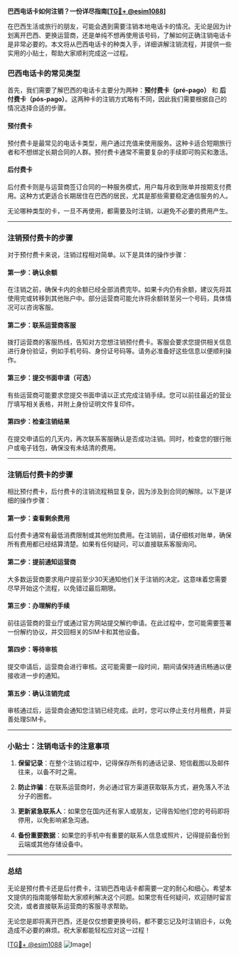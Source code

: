 **巴西电话卡如何注销？一份详尽指南[[TG💪+ @esim1088](https://t.me/s/esim1088)]**

在巴西生活或旅行的朋友，可能会遇到需要注销本地电话卡的情况。无论是因为计划离开巴西、更换运营商，还是单纯不想再使用该号码，了解如何正确注销电话卡是非常必要的。本文将从巴西电话卡的种类入手，详细讲解注销流程，并提供一些实用的小贴士，帮助大家顺利完成这一过程。

### 巴西电话卡的常见类型

首先，我们需要了解巴西的电话卡主要分为两种：**预付费卡（pré-pago）** 和 **后付费卡（pós-pago）**。这两种卡的注销方式略有不同，因此我们需要根据自己的情况选择合适的步骤。

#### 预付费卡
预付费卡是最常见的电话卡类型，用户通过充值来使用服务。这种卡适合短期旅行者和不想绑定长期合同的人群。预付费卡通常不需要复杂的手续即可购买和激活。

#### 后付费卡
后付费卡则是与运营商签订合同的一种服务模式，用户每月收到账单并按期支付费用。这种方式更适合长期居住在巴西的居民，尤其是那些需要稳定通信服务的人。

无论哪种类型的卡，一旦不再使用，都需要及时注销，以避免不必要的费用产生。

---

### 注销预付费卡的步骤

对于预付费卡来说，注销过程相对简单。以下是具体的操作步骤：

#### 第一步：确认余额
在注销之前，确保卡内的余额已经全部消费完毕。如果卡内仍有余额，建议先将其使用完或转移到其他账户中。部分运营商可能允许将余额转至另一个号码，具体情况可以咨询客服。

#### 第二步：联系运营商客服
拨打运营商的客服热线，告知对方您想注销预付费卡。客服会要求您提供相关信息进行身份验证，例如手机号码、身份证号码等。请务必准备好这些信息以便顺利操作。

#### 第三步：提交书面申请（可选）
有些运营商可能要求您提交书面申请以正式完成注销手续。您可以前往最近的营业厅填写相关表格，并附上身份证明文件复印件。

#### 第四步：检查注销结果
在提交申请后的几天内，再次联系客服确认是否成功注销。同时，检查您的银行账户或电子钱包，确保没有未结清的费用。

---

### 注销后付费卡的步骤

相比预付费卡，后付费卡的注销流程稍显复杂，因为涉及到合同的解除。以下是详细的操作步骤：

#### 第一步：查看剩余费用
后付费卡通常有最低消费限制或其他附加费用。在注销前，请仔细核对账单，确保所有费用都已经结算清楚。如果有任何疑问，可以直接联系客服询问。

#### 第二步：提前通知运营商
大多数运营商要求用户提前至少30天通知他们关于注销的决定。这意味着您需要尽早开始这个流程，以免错过最后期限。

#### 第三步：办理解约手续
前往运营商的营业厅或通过官方网站提交解约申请。在此过程中，您可能需要签署一份解约协议，并交回相关的SIM卡和其他设备。

#### 第四步：等待审核
提交申请后，运营商会进行审核。这可能需要一段时间，期间请保持通讯畅通以便接收进一步的通知。

#### 第五步：确认注销完成
审核通过后，运营商会通知您注销已经完成。此时，您可以停止支付月租费，并妥善处理SIM卡。

---

### 小贴士：注销电话卡的注意事项

1. **保留记录**：在整个注销过程中，记得保存所有的通话记录、短信截图以及邮件往来，以备不时之需。
   
2. **防止诈骗**：在联系运营商时，务必通过官方渠道获取联系方式，避免落入不法分子的圈套。

3. **更新紧急联系人**：如果您在国内还有家人或朋友，记得告知他们您的号码即将停用，以免影响紧急沟通。

4. **备份重要数据**：如果您的手机中有重要的联系人信息或照片，记得提前备份到云端或其他存储设备中。

---

### 总结

无论是预付费卡还是后付费卡，注销巴西电话卡都需要一定的耐心和细心。希望本文提供的指南能够帮助大家顺利解决这个问题。如果您有任何疑问，欢迎随时留言交流，或者直接联系运营商的客服寻求帮助。

无论您是即将离开巴西，还是仅仅想要更换号码，都不要忘记及时注销旧卡，以免造成不必要的麻烦。祝大家都能轻松应对这一过程！

[[TG💪+ @esim1088](https://t.me/s/esim1088) ![Image](https://i.postimg.cc/4NQfJmqS/Snipaste-2025-05-13-00-14-12.png)]